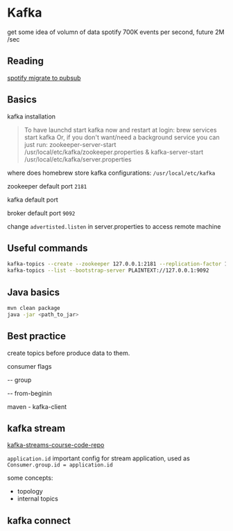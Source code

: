 # Kafka

get some idea of volumn of data
spotify 700K events per second, future 2M /sec


## Reading

[spotify migrate to pubsub](https://labs.spotify.com/2016/03/10/spotifys-event-delivery-the-road-to-the-cloud-part-iii/)


## Basics

kafka installation

> To have launchd start kafka now and restart at login:
  brew services start kafka
Or, if you don't want/need a background service you can just run:
  zookeeper-server-start /usr/local/etc/kafka/zookeeper.properties & kafka-server-start /usr/local/etc/kafka/server.properties


where does homebrew store kafka configurations: `/usr/local/etc/kafka`

zookeeper default port `2181`

kafka default port

broker default port `9092`

change `advertisted.listen` in server.properties to access remote machine

## Useful commands

```bash
kafka-topics --create --zookeeper 127.0.0.1:2181 --replication-factor 1 --partitions 1 --topic <topic_name>
kafka-topics --list --bootstrap-server PLAINTEXT://127.0.0.1:9092
```

## Java basics

```bash
mvn clean package
java -jar <path_to_jar>

```
## Best practice

create topics before produce data to them.

consumer flags

-- group

-- from-beginin

maven - kafka-client


## kafka stream

[kafka-streams-course-code-repo](https://github.com/simplesteph/kafka-streams-course/tree/2.0.0)

`application.id` important config for stream application, used as `Consumer.group.id = application.id`

some concepts:
- topology
- internal topics

## kafka connect